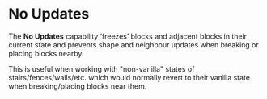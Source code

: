 # No Updates
The **No Updates** capability ‘freezes’ blocks and adjacent blocks in their current state and prevents shape and neighbour updates when breaking or placing blocks nearby.

This is useful when working with "non-vanilla" states of stairs/fences/walls/etc. which would normally revert to their vanilla state when breaking/placing blocks near them.
